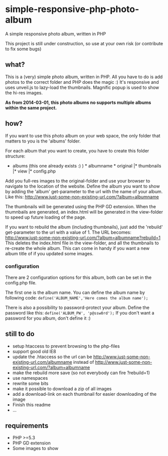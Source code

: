 simple-responsive-php-photo-album
=================================

A simple responsive photo album, written in PHP

This project is still under construction, so use at your own risk (or contribute to fix some bugs)


what?
--------------

This is a (very) simple photo album, written in PHP.
All you have to do is add photos to the correct folder and PHP does the magic :)
It's responsive and uses unveil.js to lazy-load the thumbnails.
Magnific popup is used to show the hi-res images.

**As from 2014-03-01, this photo albums no supports multiple albums within the same project.**


how?
--------------

If you want to use this photo album on your web space, the only folder that matters to you is the 'albums' folder.

For each album that you want to create, you have to create this folder structure:
* albums (this one already exists :) )
\* albumname
 \* original
 |* thumbnails
 |* view
 |* config.php

Add you full-res images to the original-folder and use your browser to navigate to the location of the website.
Define the album you want to show by adding the 'album' get-parameter to the url with the name of your album.
Like this: http://www.just-some-non-existing-url.com/?album=albumname

The thumbnails will be generated using the PHP GD extension.
When the thumnbails are generated, an index.html will be generated in the view-folder to speed up future loading of the page.

If you want to rebuild the album (including thumbnails), just add the 'rebuild' get-parameter to the url with a value of 1.
The URL becomes: http://www.just-some-non-existing-url.com/?album=albumname?rebuild=1
This deletes the index.html file in the view-folder, and all the thumbnails to re-create the whole album.
This can come in handy if you want a new album title of if you updated some images.

### configuration

There are 2 configuration options for this album, both can be set in the config.php file.

The first one is the album name. You can define the album name by following code:
`define('ALBUM_NAME','Here comes the album name');`

There is also a possibility to password-protect your album. Define the password like this:
`define('ALBUM_PW', 'p@ssw0rd');`
If you don't want a password for you album, don't define it :)

still to do
--------------

- setup htaccess to prevent browsing to the php-files
- support good old IE8
- update the .htaccess so the url can be http://www.just-some-non-existing-url.com/albumname instead of http://www.just-some-non-existing-url.com/?album=albumname
- make the rebuild more save (so not everybody can fire ?rebuild=1)
- use namespaces
- rewrite some bits
- make it possible to download a zip of all images
- add a download-link on each thumbnail for easier downloading of the image
- Finish this readme
- ...


requirements
--------------

- PHP >=5.3
- PHP GD extension
- Some images to show
